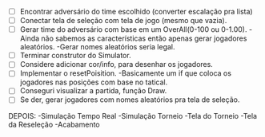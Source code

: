 - [ ] Encontrar adversário do time escolhido (converter escalação pra lista)
- [ ] Conectar tela de seleção com tela de jogo (mesmo que vazia).
- [ ] Gerar time do adversário com base em um OverAll(0-100 ou 0-1.00).
	-Ainda não sabemos as características então apenas gerar jogadores aleatórios.
	-Gerar nomes aleatórios seria legal.
- [ ] Terminar construtor do Simulator.
- [ ] Considere adicionar cor/info, para desenhar os jogadores.
- [ ] Implementar o resetPoisition.
	-Basicamente um if que coloca os jogadores nas posições com base no tatical.
- [ ] Conseguri visualizar a partida, função Draw.
- [ ] Se der, gerar jogadores com nomes aleatórios pra tela de seleção.

DEPOIS:
-Simulação Tempo Real
-Simulação Torneio
-Tela do Torneio
-Tela da Reseleção
-Acabamento